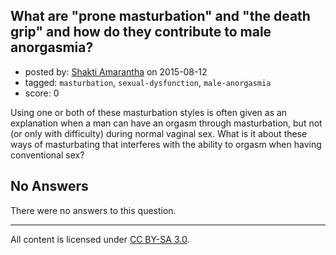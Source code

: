## What are "prone masturbation" and "the death grip" and how do they contribute to male anorgasmia?

- posted by: [Shakti Amarantha](https://stackexchange.com/users/6557352/shakti-amarantha) on 2015-08-12
- tagged: `masturbation`, `sexual-dysfunction`, `male-anorgasmia`
- score: 0

Using one or both of these masturbation styles is often given as an explanation when a man can have an orgasm through masturbation, but not (or only with difficulty) during normal vaginal sex.  What is it about these ways of masturbating that interferes with the ability to orgasm when having conventional sex?

## No Answers

There were no answers to this question.


---

All content is licensed under [CC BY-SA 3.0](https://creativecommons.org/licenses/by-sa/3.0/).
